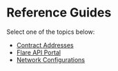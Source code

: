 # Reference Guides

Select one of the topics below:

* [Contract Addresses](./contracts.md)
* [Flare API Portal](./api-portal.md)
* [Network Configurations](./network-configs.md)

